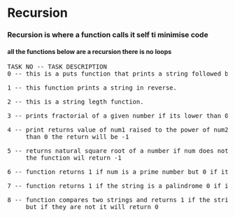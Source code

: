<h1>Recursion</h1>
<h3>Recursion is where a function calls it self ti minimise code</h3>
<h4> all the functions below are a recursion there is no loops</h4>
<pre>
TASK NO -- TASK DESCRIPTION
0 -- this is a puts function that prints a string followed by a new line.<br>
1 -- this function prints a string in reverse. <br>
2 -- this is a string legth function. <br>
3 -- prints fractorial of a given number if its lower than 0 it prints an error<br>
4 -- print returns value of num1 raised to the power of num2. If num2 is lower
     than 0 the return will be -1<br>
5 -- returns natural square root of a number if num does not have a square root
     the function wil return -1 <br>
6 -- function returns 1 if num is a prime number but 0 if its not. <br>
7 -- function returns 1 if the string is a palindrome 0 if its not <br>
8 -- function compares two strings and returns 1 if the strings are the same
     but if they are not it will return 0<br>